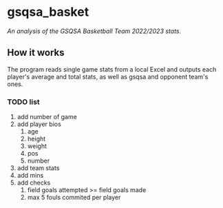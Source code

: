 # gsqsa_basket
*An analysis of the GSQSA Basketball Team 2022/2023 stats.*

## How it works
The program reads single game stats from a local Excel and outputs each player's average and total stats, as well as gsqsa and opponent team's ones.

### TODO list
1. add number of game
2. add player bios
    1. age
    2. height
    3. weight
    4. pos
    5. number
3. add team stats
4. add mins
5. add checks
    1. field goals attempted >= field goals made
    2. max 5 fouls commited per player


